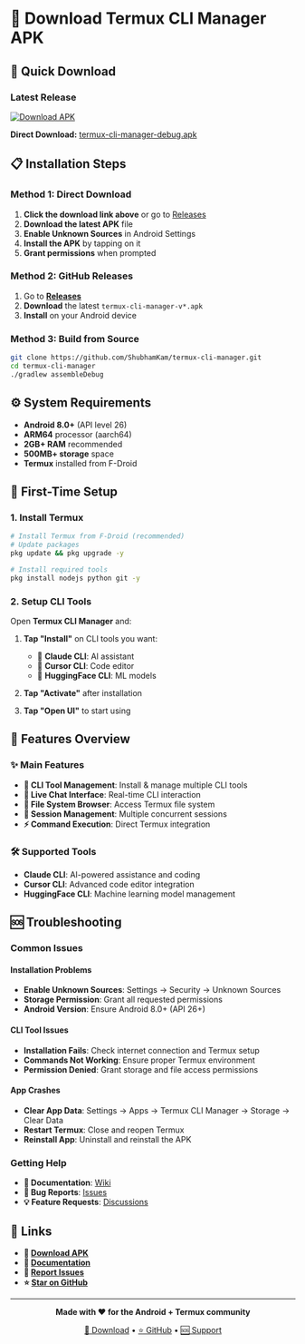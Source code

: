 # 📱 Download Termux CLI Manager APK

## 🚀 Quick Download

### Latest Release
[![Download APK](https://img.shields.io/badge/Download-APK-green?style=for-the-badge&logo=android)](https://github.com/ShubhamKam/termux-cli-manager/releases/latest/download/termux-cli-manager-debug.apk)

**Direct Download:** [termux-cli-manager-debug.apk](https://github.com/ShubhamKam/termux-cli-manager/releases/latest)

## 📋 Installation Steps

### Method 1: Direct Download
1. **Click the download link above** or go to [Releases](https://github.com/ShubhamKam/termux-cli-manager/releases)
2. **Download the latest APK** file
3. **Enable Unknown Sources** in Android Settings
4. **Install the APK** by tapping on it
5. **Grant permissions** when prompted

### Method 2: GitHub Releases
1. Go to **[Releases](https://github.com/ShubhamKam/termux-cli-manager/releases)**
2. **Download** the latest `termux-cli-manager-v*.apk`
3. **Install** on your Android device

### Method 3: Build from Source
```bash
git clone https://github.com/ShubhamKam/termux-cli-manager.git
cd termux-cli-manager
./gradlew assembleDebug
```

## ⚙️ System Requirements

- **Android 8.0+** (API level 26)
- **ARM64** processor (aarch64)
- **2GB+ RAM** recommended
- **500MB+ storage** space
- **Termux** installed from F-Droid

## 🔧 First-Time Setup

### 1. Install Termux
```bash
# Install Termux from F-Droid (recommended)
# Update packages
pkg update && pkg upgrade -y

# Install required tools
pkg install nodejs python git -y
```

### 2. Setup CLI Tools
Open **Termux CLI Manager** and:
1. **Tap "Install"** on CLI tools you want:
   - 🤖 **Claude CLI**: AI assistant
   - 📝 **Cursor CLI**: Code editor
   - 🤗 **HuggingFace CLI**: ML models

2. **Tap "Activate"** after installation
3. **Tap "Open UI"** to start using

## 🎯 Features Overview

### ✨ Main Features
- **🔧 CLI Tool Management**: Install & manage multiple CLI tools
- **💬 Live Chat Interface**: Real-time CLI interaction
- **📁 File System Browser**: Access Termux file system
- **🔄 Session Management**: Multiple concurrent sessions
- **⚡ Command Execution**: Direct Termux integration

### 🛠️ Supported Tools
- **Claude CLI**: AI-powered assistance and coding
- **Cursor CLI**: Advanced code editor integration
- **HuggingFace CLI**: Machine learning model management

## 🆘 Troubleshooting

### Common Issues

#### Installation Problems
- **Enable Unknown Sources**: Settings → Security → Unknown Sources
- **Storage Permission**: Grant all requested permissions
- **Android Version**: Ensure Android 8.0+ (API 26+)

#### CLI Tool Issues
- **Installation Fails**: Check internet connection and Termux setup
- **Commands Not Working**: Ensure proper Termux environment
- **Permission Denied**: Grant storage and file access permissions

#### App Crashes
- **Clear App Data**: Settings → Apps → Termux CLI Manager → Storage → Clear Data
- **Restart Termux**: Close and reopen Termux
- **Reinstall App**: Uninstall and reinstall the APK

### Getting Help
- **📖 Documentation**: [Wiki](https://github.com/ShubhamKam/termux-cli-manager/wiki)
- **🐛 Bug Reports**: [Issues](https://github.com/ShubhamKam/termux-cli-manager/issues)
- **💡 Feature Requests**: [Discussions](https://github.com/ShubhamKam/termux-cli-manager/discussions)

## 🔗 Links

- **📱 [Download APK](https://github.com/ShubhamKam/termux-cli-manager/releases/latest)**
- **📖 [Documentation](https://github.com/ShubhamKam/termux-cli-manager/wiki)**
- **🐛 [Report Issues](https://github.com/ShubhamKam/termux-cli-manager/issues)**
- **⭐ [Star on GitHub](https://github.com/ShubhamKam/termux-cli-manager)**

---

<div align="center">
  <p><strong>Made with ❤️ for the Android + Termux community</strong></p>
  <p>
    <a href="https://github.com/ShubhamKam/termux-cli-manager/releases">📱 Download</a> •
    <a href="https://github.com/ShubhamKam/termux-cli-manager">⭐ GitHub</a> •
    <a href="https://github.com/ShubhamKam/termux-cli-manager/issues">🆘 Support</a>
  </p>
</div>